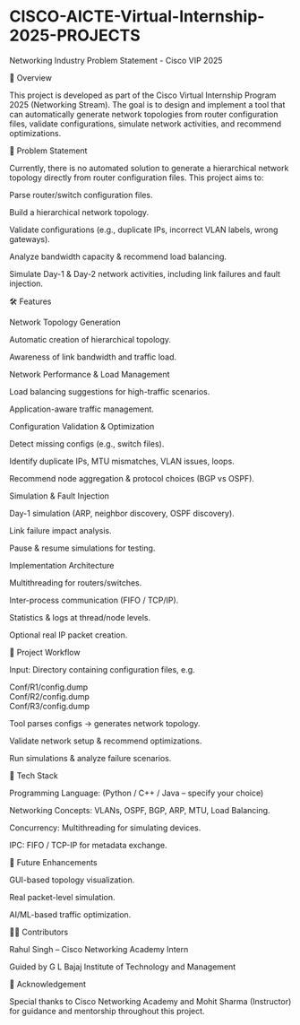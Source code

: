 # CISCO-AICTE-Virtual-Internship-2025-PROJECTS
Networking Industry Problem Statement - Cisco VIP 2025


📌 Overview

This project is developed as part of the Cisco Virtual Internship Program 2025 (Networking Stream).
The goal is to design and implement a tool that can automatically generate network topologies from router configuration files, validate configurations, simulate network activities, and recommend optimizations.

🎯 Problem Statement

Currently, there is no automated solution to generate a hierarchical network topology directly from router configuration files.
This project aims to:

Parse router/switch configuration files.

Build a hierarchical network topology.

Validate configurations (e.g., duplicate IPs, incorrect VLAN labels, wrong gateways).

Analyze bandwidth capacity & recommend load balancing.

Simulate Day-1 & Day-2 network activities, including link failures and fault injection.

🛠 Features

Network Topology Generation

Automatic creation of hierarchical topology.

Awareness of link bandwidth and traffic load.

Network Performance & Load Management

Load balancing suggestions for high-traffic scenarios.

Application-aware traffic management.

Configuration Validation & Optimization

Detect missing configs (e.g., switch files).

Identify duplicate IPs, MTU mismatches, VLAN issues, loops.

Recommend node aggregation & protocol choices (BGP vs OSPF).

Simulation & Fault Injection

Day-1 simulation (ARP, neighbor discovery, OSPF discovery).

Link failure impact analysis.

Pause & resume simulations for testing.

Implementation Architecture

Multithreading for routers/switches.

Inter-process communication (FIFO / TCP/IP).

Statistics & logs at thread/node levels.

Optional real IP packet creation.

📂 Project Workflow

Input: Directory containing configuration files, e.g.

Conf/R1/config.dump  
Conf/R2/config.dump  
Conf/R3/config.dump  


Tool parses configs → generates network topology.

Validate network setup & recommend optimizations.

Run simulations & analyze failure scenarios.

🚀 Tech Stack

Programming Language: (Python / C++ / Java – specify your choice)

Networking Concepts: VLANs, OSPF, BGP, ARP, MTU, Load Balancing.

Concurrency: Multithreading for simulating devices.

IPC: FIFO / TCP-IP for metadata exchange.

📑 Future Enhancements

GUI-based topology visualization.

Real packet-level simulation.

AI/ML-based traffic optimization.

👨‍💻 Contributors

Rahul Singh – Cisco Networking Academy Intern

Guided by G L Bajaj Institute of Technology and Management

🏅 Acknowledgement

Special thanks to Cisco Networking Academy and Mohit Sharma (Instructor) for guidance and mentorship throughout this project.
